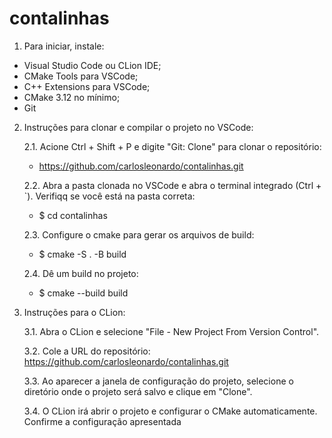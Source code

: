 # contalinhas

1. Para iniciar, instale:

-   Visual Studio Code ou CLion IDE;
-   CMake Tools para VSCode;
-   C++ Extensions para VSCode;
-   CMake 3.12 no mínimo;
-   Git

  2. Instruções para clonar e compilar o projeto no VSCode:

      2.1. Acione Ctrl + Shift + P e digite "Git: Clone" para clonar o repositório:

     -   https://github.com/carlosleonardo/contalinhas.git

      2.2. Abra a pasta clonada no VSCode e abra o terminal integrado (Ctrl + `). Verifiqq se você está na pasta correta:

     -   $ cd contalinhas

     2.3. Configure o cmake para gerar os arquivos de build:

     -   $ cmake -S . -B build

     2.4. Dê um build no projeto:

     -   $ cmake --build build

  3. Instruções para o CLion:

     3.1. Abra o CLion e selecione "File - New Project From Version Control".

     3.2. Cole a URL do repositório:
     https://github.com/carlosleonardo/contalinhas.git
    
     3.3. Ao aparecer a janela de configuração do projeto, selecione o diretório onde o projeto será salvo e clique em "Clone".
   
     3.4. O CLion irá abrir o projeto e configurar o CMake automaticamente. Confirme a configuração apresentada

